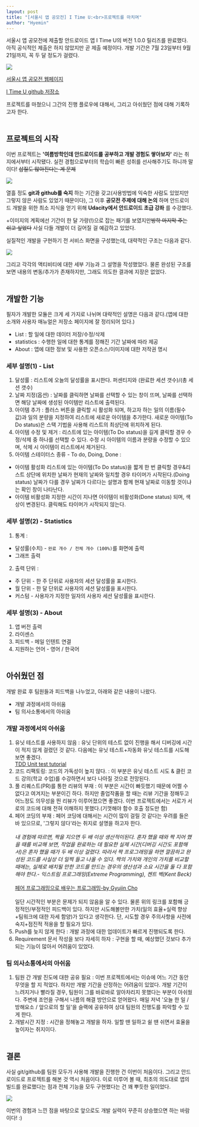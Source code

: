 ```yaml
---
layout: post
title: "[서울시 앱 공모전] I Time U:<br>프로젝트를 마치며"
author: "Hyemin"
---
```


<style>
  img {
    margin: auto;
  }
</style>

서울시 앱 공모전에 제출할 안드로이드 앱 I Time U의 버전 1.0.0 릴리즈를 완료했다. 아직 공식적인 제출은 하지 않았지만 곧 제출 예정이다. 개발 기간은 7월 23일부터 9월 21일까지, 꼭 두 달 정도가 걸렸다.

<img src="/images/2017-09-21/release.png"/>

[서울시 앱 공모전 웹페이지](https://mplatform.seoul.go.kr/w/index.do)

[I Time U github 저장소](https://github.com/lynring24/ITimeU)

프로젝트를 마쳤으니 그간의 진행 플로우에 대해서, 그리고 아쉬웠던 점에 대해 기록하고자 한다.
<br><br>

## 프로젝트의 시작
이번 프로젝트는 **'여름방학인데 안드로이드를 공부하고 개발 경험도 쌓아보자'** 라는 취지에서부터 시작됐다. 실전 경험으로부터의 학습이 빠른 성취를 선사해주기도 하니까 말이다! <s>삽질도 많아진다는 게 문제</s>

<img src="/images/2017-09-21/plan.png"/>

열흘 정도 **git과 github를 숙지** 하는 기간을 갖고(사용방법에 익숙한 사람도 있었지만 그렇지 않은 사람도 있었기 때문이다), 그 이후 **공모전 주제에 대해 논의** 하며 안드로이드 개발을 위한 최소 지식을 얻기 위해 **Udacity에서 안드로이드 초급 강좌** 를 수강했다.

+이미지의 계획에선 기간이 한 달 가량(!)으로 잡는 패기를 보였지만<s>방학 마지막 주는 쉬고 싶었다</s> 사실 다들 개발이 더 길어질 걸 예감하고 있었다.

실질적인 개발을 구현하기 전 서비스 화면을 구성했는데, 대략적인 구조는 다음과 같다.

<img src="/images/2017-09-21/structure.png"/>

그리고 각각의 액티비티에 대한 세부 기능과 그 설명을 작성했었다. 물론 완성된 구조를 보면 내용의 변동/추가가 존재하지만, 그래도 의도한 결과에 지장은 없었다.
<br><br>

## 개발한 기능
필자가 개발한 모듈은 크게 세 가지로 나뉘며 대략적인 설명은 다음과 같다.(앱에 대한 소개와 사용자 매뉴얼은 저장소 페이지에 잘 정리되어 있다.)

* List
: 할 일에 대한 데이터 저장/수정/삭제
* statistics
: 수행한 일에 대한 통계를 정해진 기간 날짜에 따라 제공
* About
: 앱에 대한 정보 및 사용한 오픈소스/이미지에 대한 저작권 명시

### 세부 설명(1) - List
1. 달성률
: 리스트에 오늘의 달성률을 표시한다. 퍼센티지와 (완료한 세션 갯수)/(총 세션 갯수)
2. 날짜 지정(옵션)
: 날짜를 클릭하면 날짜를 선택할 수 있는 창이 뜨며, 날짜를 선택하면 해당 날짜에 생성된 아이템만 리스트에 출력된다.
3. 아이템 추가
: 플러스 버튼을 클릭할 시 활성화 되며, 하고자 하는 일의 이름(필수 값)과 일의 분량을 지정하여 리스트에 새로운 아이템을 추가한다. 새로운 아이템(To Do status)은 스택 기법을 사용해 리스트의 최상단에 위치하게 된다.
4. 아이템 수정 및 제거
: 리스트에 있는 아이템(To Do status)을 길게 클릭할 경우 수정/삭제 중 하나를 선택할 수 있다. 수정 시 아이템의 이름과 분량을 수정할 수 있으며, 삭제 시 아이템이 리스트에서 제거된다.
5. 아이템 스테이터스 종류 - To do, Doing, Done
:
* 아이템 활성화
리스트에 있는 아이템(To Do status)을 짧게 한 번 클릭할 경우&리스트 상단에 위치한 날짜가 현재의 날짜와 일치할 경우 타이머가 시작된다.(Doing status) 날짜가 다를 경우 날짜가 다르다는 설명과 함께 현재 날짜로 이동할 것이냐는 확인 창이 나타난다.
* 아이템 비활성화
지정한 시간이 지나면 아이템이 비활성화(Done status) 되며, 색상이 변경된다. 클릭해도 타이머가 시작되지 않는다.  

### 세부 설명(2) - Statistics
1. 통계
:
* 달성률(수치) - `완료 개수 / 전체 개수 (100%)`를 화면에 출력
* 그래프 출력
2. 출력 단위
:
* 주 단위 - 한 주 단위로 사용자의 세션 달성률을 표시한다.
* 월 단위 - 한 달 단위로 사용자의 세션 달성률을 표시한다.
* 커스텀 - 사용자가 지정한 일자의 사용자 세션 달성률을 표시한다.

### 세부 설명(3) - About
1. 앱 버전 출력
2. 라이센스
3. 피드백 - 메일 인텐트 연결
4. 지원하는 언어 - 영어 / 한국어
<br><br>

## 아쉬웠던 점
개발 완료 후 팀원들과 피드백을 나누었고, 아래와 같은 내용이 나왔다.

* 개발 과정에서의 아쉬움
* 팀 의사소통에서의 아쉬움

### 개발 과정에서의 아쉬움
1. 유닛 테스트를 사용하지 않음
: 유닛 단위의 테스트 없이 진행을 해서 디버깅에 시간이 적지 않게 걸렸던 것 같다. 다음에는 유닛 테스트+자동화 유닛 테스트를 시도해보면 좋겠다.<br>[TDD Unit test tutorial]( https://mva.microsoft.com/en-US/training-courses/testdriven-development-1645)
2. 코드 리팩토링: 코드의 가독성이 높지 않다.
: 이 부분은 유닛 테스트 시도 & 클린 코드 강의(학교 수업)를 수강하면서 보다 나아질 것으로 전망된다.
3. 풀 리퀘스트(PR)를 통한 리뷰의 부재
: 이 부분은 시간이 빠듯했기 때문에 어쩔 수 없다고 여겨지는 부분이긴 하다. 하지만 졸업작품을 할 때는 리뷰 기간을 정해두고 어느정도 의무성을 띈 리뷰가 이루어졌으면 좋겠다. 이번 프로젝트에서는 서로가 서로의 코드에 대해 전혀 이해하지 못했다.(기껏해야 함수 호출 정도만 함)
4. 페어 코딩의 부재
: 페어 코딩에 대해서는 시간이 많이 걸릴 것 같다는 우려를 들은 바 있으므로, '그렇지 않다'라는 취지로 설명을 하고자 한다.<br><br>
*내 경험에 따르면, 짝을 지으면 두 배 이상 생산적이된다. 혼자 했을 때와 짝 지어 했을 때를 비교해 보면, 작업을 완료하는 데 필요한 실제 시간(디버깅 시간도 포함해서)은 혼자 했을 때가 두 배 이상 걸렸다. 따라서 짝 프로그래밍을 하면 깔끔하고 완성된 코드를 사실상 더 일찍 들고 나올 수 있다. 짝의 가치와 개인의 가치를 비교할 때에는, 실제로 배치될 만한 코드를 만드는 경우의 생산성과 소요 시간을 둘 다 포함해야 한다.- 익스트림 프로그래밍(Extreme Programming), 켄트 벡(Kent Beck)*<br><br>
[페어 프로그래밍으로 배우는 프로그래밍-by Gyujin Cho](https://medium.com/@gyujincho/%E1%84%91%E1%85%A6%E1%84%8B%E1%85%A5-%E1%84%91%E1%85%B3%E1%84%85%E1%85%A9%E1%84%80%E1%85%B3%E1%84%85%E1%85%A2%E1%84%86%E1%85%B5%E1%86%BC%E1%84%8B%E1%85%B3%E1%84%85%E1%85%A9-%E1%84%87%E1%85%A2%E1%84%8B%E1%85%AE%E1%84%82%E1%85%B3%E1%86%AB-%E1%84%91%E1%85%B3%E1%84%85%E1%85%A9%E1%84%80%E1%85%B3%E1%84%85%E1%85%A2%E1%84%86%E1%85%B5%E1%86%BC-3835460fc1d7)<br><br>일단 시간적인 부분은 문제가 되지 않음을 알 수 있다. 물론 위의 링크를 포함해 긍정적인/부정적인 피드백이 있다. 하지만 시도해볼만한 가치(일의 효율+실력 향상+팀워크에 대한 자세 함양)가 있다고 생각한다. 단, 시도할 경우 주의사항을 사전에 숙지+점진적 적용을 할 필요가 있다.
5. Push를 늦지 않게 한다
: 개발 과정에 대한 업데이트가 빠르게 진행되도록 한다.
6. Requirement 문서 작성을 보다 자세히 하자
: 구현을 할 때, 예상했던 것보다 추가되는 기능이 많아서 어려움이 있었다.

### 팀 의사소통에서의 아쉬움
1. 팀원 간 개발 진도에 대한 공유 필요
: 이번 프로젝트에서는 이슈에 어느 기간 동안 무엇을 할 지 적었다. 하지만 개발 기간을 산정하는 어려움이 있었다. 개발 기간이 느려지거나 빨라질 경우, 팀원이 그를 바로바로 알아차리지 못했다는 부분이 아쉬웠다. 주변에 조언을 구해서 나름의 해결 방안으로 얻어왔다. 매일 저녁 '오늘 한 일 / 방해요소 / 앞으로의 할 일'을 슬랙에 공유하여 상대 팀원의 진행도를 파악할 수 있게 한다.
2. 개발시간 지정
: 시간을 정해놓고 개발을 하자. 일할 땐 일하고 쉴 땐 쉬면서 효율을 높이자는 취지이다.
<br><br>

## 결론
사실 git/github를 팀원 모두가 사용해 개발을 진행한 건 이번이 처음이다. 그리고 안드로이드로 프로젝트를 해본 것 역시 처음이다. 이로 미루어 볼 때, 최초의 의도대로 앱의 빌드를 완료했다는 점과 전체 기능을 모두 구현했다는 건 꽤 뿌듯한 일이었다.

<img src="/images/2017-09-21/freedom.jpg"/>

이번의 경험과 느낀 점을 바탕으로 앞으로도 개발 실력이 꾸준히 상승했으면 하는 바람이다! :)
